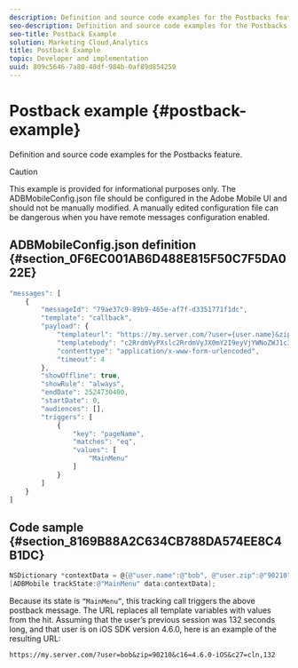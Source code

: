 ```yaml
---
description: Definition and source code examples for the Postbacks feature.
seo-description: Definition and source code examples for the Postbacks feature.
seo-title: Postback Example
solution: Marketing Cloud,Analytics
title: Postback Example
topic: Developer and implementation
uuid: 809c5646-7a80-40df-984b-0af89d854259
---
```


# Postback example {#postback-example}

Definition and source code examples for the Postbacks feature.

>[!CAUTION]
>
>This example is provided for informational purposes only. The ADBMobileConfig.json file should be configured in the Adobe Mobile UI and should not be manually modified. A manually edited configuration file can be dangerous when you have remote messages configuration enabled.

## ADBMobileConfig.json definition {#section_0F6EC001AB6D488E815F50C7F5DA022E}

```js
"messages": [ 
    { 
        "messageId": "79ae37c9-89b9-465e-af7f-d3351771f1dc", 
        "template": "callback", 
        "payload": {  
            "templateurl": "https://my.server.com/?user={user.name}&zip={user.zip}&c16={%sdkver%}&c27=cln,{a.PrevSessionLength}", 
            "templatebody": "c2RrdmVyPXslc2RrdmVyJX0mY2I9eyVjYWNoZWJ1c3QlfSZjbGllbnRJZD17bi5jbGllbnQuaWR9JnRzPXsldGltZXN0YW1wVSV9JnRzej17JXRpbWVzdGFtcFolfQ==", 
            "contenttype": "application/x-www-form-urlencoded",  
            "timeout": 4 
        }, 
        "showOffline": true, 
        "showRule": "always", 
        "endDate": 2524730400, 
        "startDate": 0, 
        "audiences": [], 
        "triggers": [ 
            { 
                "key": "pageName", 
                "matches": "eq", 
                "values": [ 
                    "MainMenu" 
                ] 
            } 
        ] 
    } 
] 

```

## Code sample {#section_8169B88A2C634CB788DA574EE8C4B1DC}

```objective-c
NSDictionary *contextData = @{@"user.name":@"bob", @"user.zip":@"90210"}; 
[ADBMobile trackState:@"MainMenu" data:contextData];
```

Because its state is `“MainMenu”`, this tracking call triggers the above postback message. The URL replaces all template variables with values from the hit. Assuming that the user’s previous session was 132 seconds long, and that user is on iOS SDK version 4.6.0, here is an example of the resulting URL:

`https://my.server.com/?user=bob&zip=90210&c16=4.6.0-iOS&c27=cln,132` 
